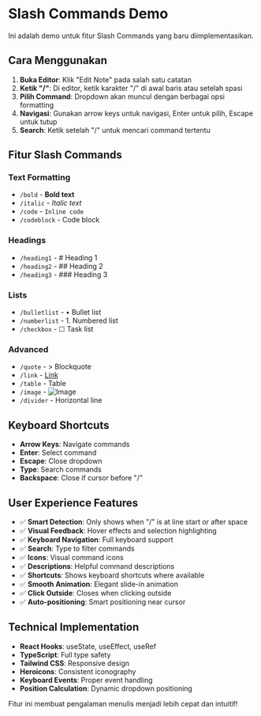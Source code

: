 # Slash Commands Demo

Ini adalah demo untuk fitur Slash Commands yang baru diimplementasikan.

## Cara Menggunakan

1. **Buka Editor**: Klik "Edit Note" pada salah satu catatan
2. **Ketik "/"**: Di editor, ketik karakter "/" di awal baris atau setelah spasi
3. **Pilih Command**: Dropdown akan muncul dengan berbagai opsi formatting
4. **Navigasi**: Gunakan arrow keys untuk navigasi, Enter untuk pilih, Escape untuk tutup
5. **Search**: Ketik setelah "/" untuk mencari command tertentu

## Fitur Slash Commands

### Text Formatting
- `/bold` - **Bold text**
- `/italic` - *Italic text*
- `/code` - `Inline code`
- `/codeblock` - Code block

### Headings
- `/heading1` - # Heading 1
- `/heading2` - ## Heading 2  
- `/heading3` - ### Heading 3

### Lists
- `/bulletlist` - • Bullet list
- `/numberlist` - 1. Numbered list
- `/checkbox` - ☐ Task list

### Advanced
- `/quote` - > Blockquote
- `/link` - [Link](url)
- `/table` - Table
- `/image` - ![Image](url)
- `/divider` - Horizontal line

## Keyboard Shortcuts

- **Arrow Keys**: Navigate commands
- **Enter**: Select command
- **Escape**: Close dropdown
- **Type**: Search commands
- **Backspace**: Close if cursor before "/"

## User Experience Features

- ✅ **Smart Detection**: Only shows when "/" is at line start or after space
- ✅ **Visual Feedback**: Hover effects and selection highlighting
- ✅ **Keyboard Navigation**: Full keyboard support
- ✅ **Search**: Type to filter commands
- ✅ **Icons**: Visual command icons
- ✅ **Descriptions**: Helpful command descriptions
- ✅ **Shortcuts**: Shows keyboard shortcuts where available
- ✅ **Smooth Animation**: Elegant slide-in animation
- ✅ **Click Outside**: Closes when clicking outside
- ✅ **Auto-positioning**: Smart positioning near cursor

## Technical Implementation

- **React Hooks**: useState, useEffect, useRef
- **TypeScript**: Full type safety
- **Tailwind CSS**: Responsive design
- **Heroicons**: Consistent iconography
- **Keyboard Events**: Proper event handling
- **Position Calculation**: Dynamic dropdown positioning

Fitur ini membuat pengalaman menulis menjadi lebih cepat dan intuitif!
